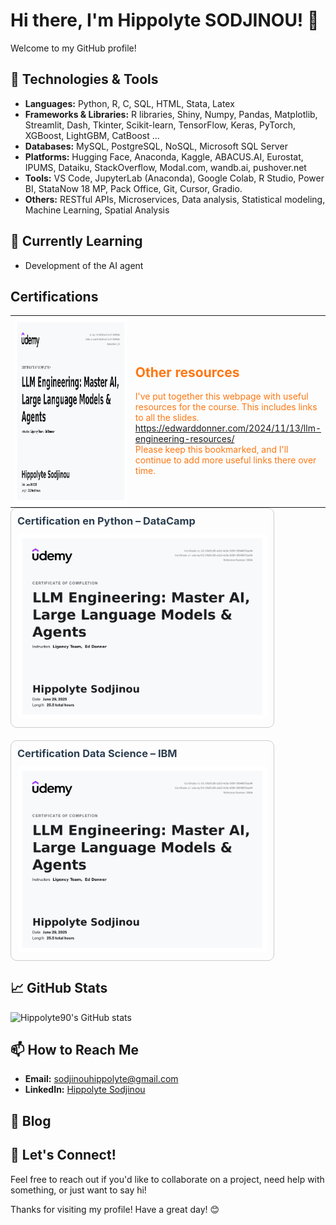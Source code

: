 # Hi there, I'm Hippolyte SODJINOU! 👋

Welcome to my GitHub profile!
## 🔧 Technologies & Tools

- **Languages:** Python, R, C, SQL, HTML, Stata, Latex
- **Frameworks & Libraries:**  R libraries, Shiny, Numpy, Pandas, Matplotlib, Streamlit, Dash, Tkinter, Scikit-learn, TensorFlow, Keras, PyTorch, XGBoost, LightGBM, CatBoost ...
- **Databases:** MySQL, PostgreSQL, NoSQL, Microsoft SQL Server
- **Platforms:** Hugging Face, Anaconda, Kaggle,
 ABACUS.AI, Eurostat, IPUMS, Dataiku, StackOverflow, Modal.com, wandb.ai, pushover.net
- **Tools:**  VS Code, JupyterLab (Anaconda),
 Google Colab, R Studio, Power BI,
 StataNow 18 MP, Pack Office, Git, Cursor, Gradio.
- **Others:** RESTful APIs, Microservices, Data analysis, Statistical modeling, Machine Learning, Spatial Analysis

## 🌱 Currently Learning

- Development of the AI agent


## Certifications

<table style="margin: 0; text-align: left;">
    <tr>
        <td style="width: 300px; height: 300px; vertical-align: middle;">
            <img src="certification Udemy LLM Engineering_page-0001.jpg" width="300" height="300" style="display: block;" />
        </td>
        <td>
            <h2 style="color:#f71;">Other resources</h2>
            <span style="color:#f71;">I've put together this webpage with useful resources for the course. This includes links to all the slides.<br/>
            <a href="https://edwarddonner.com/2024/11/13/llm-engineering-resources/">https://edwarddonner.com/2024/11/13/llm-engineering-resources/</a><br/>
            Please keep this bookmarked, and I'll continue to add more useful links there over time.
            </span>
        </td>
    </tr>
</table>

<div style="margin-bottom: 20px; border: 1px solid #ccc; border-radius: 10px; padding: 10px; width: fit-content;">
    <h3 style="margin: 0; color: #2c3e50;">Certification en Python – DataCamp</h3>
    <img src="certification Udemy LLM Engineering_page-0001.jpg" alt="Certificat Python" style="width: 400px; border-radius: 8px; margin-top: 10px;" />
</div>

<div style="margin-bottom: 20px; border: 1px solid #ccc; border-radius: 10px; padding: 10px; width: fit-content;">
    <h3 style="margin: 0; color: #2c3e50;">Certification Data Science – IBM</h3>
    <img src="certification Udemy LLM Engineering_page-0001.jpg" alt="Certificat Data Science" style="width: 400px; border-radius: 8px; margin-top: 10px;" />
</div>


## 📈 GitHub Stats

![Hippolyte90's GitHub stats](https://github-readme-stats.vercel.app/api?username=Hippolyte90&show_icons=true&theme=radical)

## 📫 How to Reach Me

- **Email:** [sodjinouhippolyte@gmail.com](mailto:sodjinouhippolyte@gmail.com)
- **LinkedIn:** [Hippolyte Sodjinou](https://www.linkedin.com/in/hippolyte-sodjinou-639850245/)

## 📝 Blog


## 💬 Let's Connect!

Feel free to reach out if you'd like to collaborate on a project, need help with something, or just want to say hi!

Thanks for visiting my profile! Have a great day! 😊
